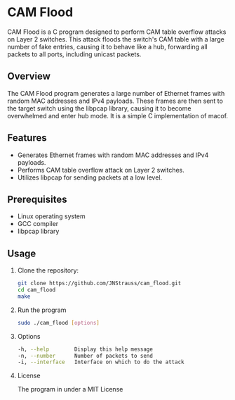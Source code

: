 # CAM Flood

CAM Flood is a C program designed to perform CAM table overflow attacks on Layer 2 switches. This attack floods the switch's CAM table with a large number of fake entries, causing it to behave like a hub, forwarding all packets to all ports, including unicast packets.

## Overview

The CAM Flood program generates a large number of Ethernet frames with random MAC addresses and IPv4 payloads. These frames are then sent to the target switch using the libpcap library, causing it to become overwhelmed and enter hub mode.
It is a simple C implementation of macof.

## Features

- Generates Ethernet frames with random MAC addresses and IPv4 payloads.
- Performs CAM table overflow attack on Layer 2 switches.
- Utilizes libpcap for sending packets at a low level.

## Prerequisites

- Linux operating system
- GCC compiler
- libpcap library

## Usage

1. Clone the repository:

   ```bash
   git clone https://github.com/JNStrauss/cam_flood.git
   cd cam_flood
   make
   ```

2. Run the program
   ```bash
   sudo ./cam_flood [options]
   ```
3. Options
   ```bash
   -h, --help        Display this help message
   -n, --number      Number of packets to send
   -i, --interface   Interface on which to do the attack
   ```

4. License
   
   The program in under a MIT License
